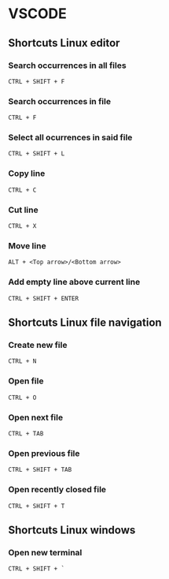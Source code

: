 # VSCODE

## Shortcuts Linux editor
### Search occurrences in all files
    CTRL + SHIFT + F
### Search occurrences in file
    CTRL + F
### Select all ocurrences in said file
    CTRL + SHIFT + L
### Copy line
    CTRL + C
### Cut line
    CTRL + X
### Move line
    ALT + <Top arrow>/<Bottom arrow>
### Add empty line above current line
    CTRL + SHIFT + ENTER
    
## Shortcuts Linux file navigation
### Create new file
    CTRL + N
### Open file
    CTRL + O
### Open next file
    CTRL + TAB
### Open previous file
    CTRL + SHIFT + TAB
### Open recently closed file
    CTRL + SHIFT + T

## Shortcuts Linux windows
### Open new terminal
    CTRL + SHIFT + `

